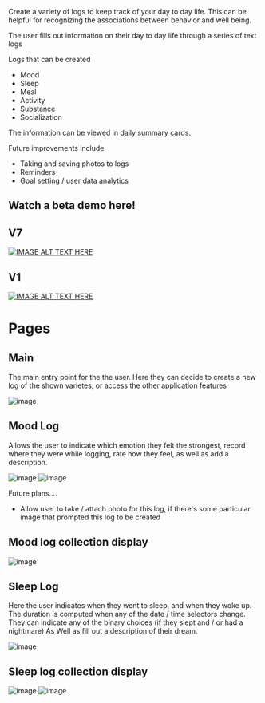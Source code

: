 Create a variety of logs to keep track of your day to day life. This can be helpful for recognizing the associations between behavior and well being.

The user fills out information on their day to day life through a series of text logs

Logs that can be created
- Mood
- Sleep
- Meal
- Activity
- Substance
- Socialization

The information can be viewed in daily summary cards.

Future improvements include
- Taking and saving photos to logs
- Reminders
- Goal setting / user data analytics


Watch a beta demo here!
------------------------- 

V7
------
[![IMAGE ALT TEXT HERE](https://img.youtube.com/vi/MipfGiSEHcc/0.jpg)](https://www.youtube.com/watch?v=MipfGiSEHcc)

V1
------ 
[![IMAGE ALT TEXT HERE](https://img.youtube.com/vi/BhMc-u2Qktg/0.jpg)](https://www.youtube.com/watch?v=BhMc-u2Qktg)

# Pages
Main
--------------
The main entry point for the the user.
Here they can decide to create a new log of the shown varietes, or access the other application features

![image](https://user-images.githubusercontent.com/7981120/89335605-3d334580-d666-11ea-9c9f-4bf8313cb9b6.png)

Mood Log
--------------
Allows the user to indicate which emotion they felt the strongest, 
record where they were while logging, rate how they feel, as well as add a description.

![image](https://user-images.githubusercontent.com/7981120/89335891-a1560980-d666-11ea-8d5c-415ed8ae198c.png)
![image](https://user-images.githubusercontent.com/7981120/89337374-d6635b80-d668-11ea-92b6-097be4780a52.png)

Future plans....
- Allow user to take / attach photo for this log, if there's some particular image that prompted this log to be created

Mood log collection display
-------- 
![image](https://user-images.githubusercontent.com/7981120/89336614-aa93a600-d667-11ea-97cd-36fcf1625c2a.png)

Sleep Log
------- 
Here the user indicates when they went to sleep, and when they woke up. The duration is computed when any of the date / time selectors change.
They can indicate any of the binary choices (if they slept and / or had a nightmare)
As Well as fill out a description of their dream.


![image](https://user-images.githubusercontent.com/7981120/89338100-12e38700-d66a-11ea-9350-1a58cdd60f7b.png)

Sleep log collection display
------------- 
![image](https://user-images.githubusercontent.com/7981120/89338312-6a81f280-d66a-11ea-88b6-1d67368d79d4.png) 
![image](https://user-images.githubusercontent.com/7981120/89338713-fc89fb00-d66a-11ea-9418-3b287649e8a1.png)
